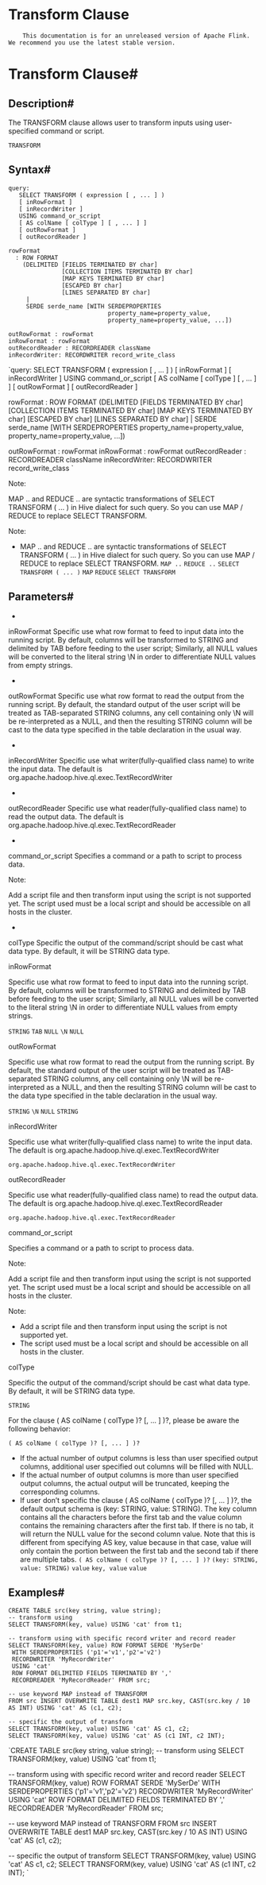 # Transform Clause


> 
        This documentation is for an unreleased version of Apache Flink. We recommend you use the latest stable version.
    


# Transform Clause#


## Description#


The TRANSFORM clause allows user to transform inputs using user-specified command or script.

`TRANSFORM`

## Syntax#


```
query:
   SELECT TRANSFORM ( expression [ , ... ] )
   [ inRowFormat ]
   [ inRecordWriter ]
   USING command_or_script
   [ AS colName [ colType ] [ , ... ] ]
   [ outRowFormat ]
   [ outRecordReader ]

rowFormat
  : ROW FORMAT
    (DELIMITED [FIELDS TERMINATED BY char]
               [COLLECTION ITEMS TERMINATED BY char]
               [MAP KEYS TERMINATED BY char]
               [ESCAPED BY char]
               [LINES SEPARATED BY char]
     |
     SERDE serde_name [WITH SERDEPROPERTIES
                            property_name=property_value,
                            property_name=property_value, ...])
 
outRowFormat : rowFormat
inRowFormat : rowFormat
outRecordReader : RECORDREADER className
inRecordWriter: RECORDWRITER record_write_class

```

`query:
   SELECT TRANSFORM ( expression [ , ... ] )
   [ inRowFormat ]
   [ inRecordWriter ]
   USING command_or_script
   [ AS colName [ colType ] [ , ... ] ]
   [ outRowFormat ]
   [ outRecordReader ]

rowFormat
  : ROW FORMAT
    (DELIMITED [FIELDS TERMINATED BY char]
               [COLLECTION ITEMS TERMINATED BY char]
               [MAP KEYS TERMINATED BY char]
               [ESCAPED BY char]
               [LINES SEPARATED BY char]
     |
     SERDE serde_name [WITH SERDEPROPERTIES
                            property_name=property_value,
                            property_name=property_value, ...])
 
outRowFormat : rowFormat
inRowFormat : rowFormat
outRecordReader : RECORDREADER className
inRecordWriter: RECORDWRITER record_write_class
`

> 
Note:

MAP .. and REDUCE .. are syntactic transformations of SELECT TRANSFORM ( ... ) in Hive dialect for such query.
So you can use MAP / REDUCE to replace SELECT TRANSFORM.




Note:

* MAP .. and REDUCE .. are syntactic transformations of SELECT TRANSFORM ( ... ) in Hive dialect for such query.
So you can use MAP / REDUCE to replace SELECT TRANSFORM.
`MAP ..`
`REDUCE ..`
`SELECT TRANSFORM ( ... )`
`MAP`
`REDUCE`
`SELECT TRANSFORM`

## Parameters#

* 
inRowFormat
Specific use what row format to feed to input data into the running script.
By default, columns will be transformed to STRING and delimited by TAB before feeding to the user script;
Similarly, all NULL values will be converted to the literal string \N in order to differentiate NULL values from empty strings.

* 
outRowFormat
Specific use what row format to read the output from the running script.
By default, the standard output of the user script will be treated as TAB-separated STRING columns,
any cell containing only \N will be re-interpreted as a NULL,
and then the resulting STRING column will be cast to the data type specified in the table declaration in the usual way.

* 
inRecordWriter
Specific use what writer(fully-qualified class name) to write the input data. The default is org.apache.hadoop.hive.ql.exec.TextRecordWriter

* 
outRecordReader
Specific use what reader(fully-qualified class name) to read the output data. The default is org.apache.hadoop.hive.ql.exec.TextRecordReader

* 
command_or_script
Specifies a command or a path to script to process data.

Note:

Add a script file and then transform input using the script is not supported yet.
The script used must be a local script and should be accessible on all hosts in the cluster.



* 
colType
Specific the output of the command/script should be cast what data type. By default, it will be STRING data type.


inRowFormat


Specific use what row format to feed to input data into the running script.
By default, columns will be transformed to STRING and delimited by TAB before feeding to the user script;
Similarly, all NULL values will be converted to the literal string \N in order to differentiate NULL values from empty strings.

`STRING`
`TAB`
`NULL`
`\N`
`NULL`

outRowFormat


Specific use what row format to read the output from the running script.
By default, the standard output of the user script will be treated as TAB-separated STRING columns,
any cell containing only \N will be re-interpreted as a NULL,
and then the resulting STRING column will be cast to the data type specified in the table declaration in the usual way.

`STRING`
`\N`
`NULL`
`STRING`

inRecordWriter


Specific use what writer(fully-qualified class name) to write the input data. The default is org.apache.hadoop.hive.ql.exec.TextRecordWriter

`org.apache.hadoop.hive.ql.exec.TextRecordWriter`

outRecordReader


Specific use what reader(fully-qualified class name) to read the output data. The default is org.apache.hadoop.hive.ql.exec.TextRecordReader

`org.apache.hadoop.hive.ql.exec.TextRecordReader`

command_or_script


Specifies a command or a path to script to process data.


> 
Note:

Add a script file and then transform input using the script is not supported yet.
The script used must be a local script and should be accessible on all hosts in the cluster.




Note:

* Add a script file and then transform input using the script is not supported yet.
* The script used must be a local script and should be accessible on all hosts in the cluster.

colType


Specific the output of the command/script should be cast what data type. By default, it will be STRING data type.

`STRING`

For the clause ( AS colName ( colType )? [, ... ] )?, please be aware the following behavior:

`( AS colName ( colType )? [, ... ] )?`
* If the actual number of output columns is less than user specified output columns, additional user specified out columns will be filled with NULL.
* If the actual number of output columns is more than user specified output columns, the actual output will be truncated, keeping the corresponding columns.
* If user don’t specific the clause ( AS colName ( colType )? [, ... ] )?, the default output schema is (key: STRING, value: STRING).
The key column contains all the characters before the first tab and the value column contains the remaining characters after the first tab.
If there is no tab, it will return the NULL value for the second column value.
Note that this is different from specifying AS key, value because in that case, value will only contain the portion between the first tab and the second tab if there are multiple tabs.
`( AS colName ( colType )? [, ... ] )?`
`(key: STRING, value: STRING)`
`value`
`key, value`
`value`

## Examples#


```
CREATE TABLE src(key string, value string);
-- transform using
SELECT TRANSFORM(key, value) USING 'cat' from t1;

-- transform using with specific record writer and record reader
SELECT TRANSFORM(key, value) ROW FORMAT SERDE 'MySerDe'
 WITH SERDEPROPERTIES ('p1'='v1','p2'='v2')
 RECORDWRITER 'MyRecordWriter'
 USING 'cat'
 ROW FORMAT DELIMITED FIELDS TERMINATED BY ','
 RECORDREADER 'MyRecordReader' FROM src;
 
-- use keyword MAP instead of TRANSFORM
FROM src INSERT OVERWRITE TABLE dest1 MAP src.key, CAST(src.key / 10 AS INT) USING 'cat' AS (c1, c2);

-- specific the output of transform
SELECT TRANSFORM(key, value) USING 'cat' AS c1, c2;
SELECT TRANSFORM(key, value) USING 'cat' AS (c1 INT, c2 INT);

```

`CREATE TABLE src(key string, value string);
-- transform using
SELECT TRANSFORM(key, value) USING 'cat' from t1;

-- transform using with specific record writer and record reader
SELECT TRANSFORM(key, value) ROW FORMAT SERDE 'MySerDe'
 WITH SERDEPROPERTIES ('p1'='v1','p2'='v2')
 RECORDWRITER 'MyRecordWriter'
 USING 'cat'
 ROW FORMAT DELIMITED FIELDS TERMINATED BY ','
 RECORDREADER 'MyRecordReader' FROM src;
 
-- use keyword MAP instead of TRANSFORM
FROM src INSERT OVERWRITE TABLE dest1 MAP src.key, CAST(src.key / 10 AS INT) USING 'cat' AS (c1, c2);

-- specific the output of transform
SELECT TRANSFORM(key, value) USING 'cat' AS c1, c2;
SELECT TRANSFORM(key, value) USING 'cat' AS (c1 INT, c2 INT);
`